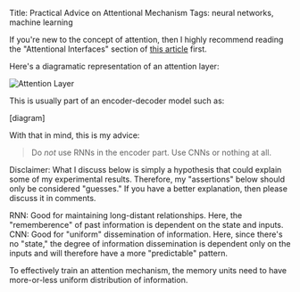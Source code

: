 Title: Practical Advice on Attentional Mechanism
Tags: neural networks, machine learning

If you're new to the concept of attention, then I highly recommend reading the "Attentional Interfaces" section of [this article][distill] first.

[distill]: https://distill.pub/2016/augmented-rnns/

Here's a diagramatic representation of an attention layer:

![Attention Layer]({attach}diags/attn.svg)

This is usually part of an encoder-decoder model such as:

\[diagram]

With that in mind, this is my advice:

> Do _not_ use RNNs in the encoder part. Use CNNs or nothing at all.

Disclaimer: What I discuss below is simply a hypothesis that could explain some of my experimental results. Therefore, my "assertions" below should only be considered "guesses." If you have a better explanation, then please discuss it in comments.

RNN: Good for maintaining long-distant relationships. Here, the "rememberence" of past information is dependent on the state and inputs.
CNN: Good for "uniform" dissemination of information. Here, since there's no "state," the degree of information dissemination is dependent only on the inputs and will therefore have a more "predictable" pattern.

To effectively train an attention mechanism, the memory units need to have more-or-less uniform distribution of information.

